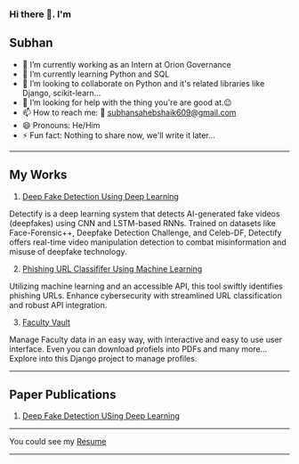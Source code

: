 ### Hi there 👋. I'm

## Subhan

<!--
**subhanSahebShaik/subhanSahebShaik** is a ✨ _special_ ✨ repository because its `README.md` (this file) appears on your GitHub profile.

Here are some ideas to get you started:

-->

- 🔭 I’m currently working as an Intern at Orion Governance
- 🌱 I’m currently learning Python and SQL
- 👯 I’m looking to collaborate on Python and it's related libraries like Django, scikit-learn...
- 🤔 I’m looking for help with the thing you're are good at.😉
- 📫 How to reach me: 📧 subhansahebshaik609@gmail.com
- 😄 Pronouns: He/Him
- ⚡ Fun fact: Nothing to share now, we'll write it later...

<hr/>

## My Works

1. [Deep Fake Detection Using Deep Learning](https://github.com/subhanSahebShaik/detectify)

Detectify is a deep learning system that detects AI-generated fake videos (deepfakes) using CNN and LSTM-based RNNs. Trained on datasets like Face-Forensic++, Deepfake Detection Challenge, and Celeb-DF, Detectify offers real-time video manipulation detection to combat misinformation and misuse of deepfake technology.

2. [Phishing URL Classififer Using Machine Learning](https://github.com/subhanSahebShaik/facultyvault)

Utilizing machine learning and an accessible API, this tool swiftly identifies phishing URLs. Enhance cybersecurity with streamlined URL classification and robust API integration.

3. [Faculty Vault](https://github.com/subhanSahebShaik/facultyvault)

Manage Faculty data in an easy way, with interactive and easy to use user interface. Even you can download profiels into PDFs and many more... Explore into this Django project to manage profiles.

<hr/>

## Paper Publications

1. [Deep Fake Detection USing Deep Learning](https://github.com/subhanSahebShaik/detectify/blob/main/Paper_Publication.pdf)

<hr/>

You could see my [Resume](https://github.com/subhanSahebShaik/subhanSahebShaik/blob/main/SUBHAN_SAHEB_SHAIK_RESUME.pdf)

<hr/>

